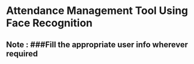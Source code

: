 # Attendance Management Tool Using Face Recognition

## Note : ###Fill the appropriate user info wherever required
